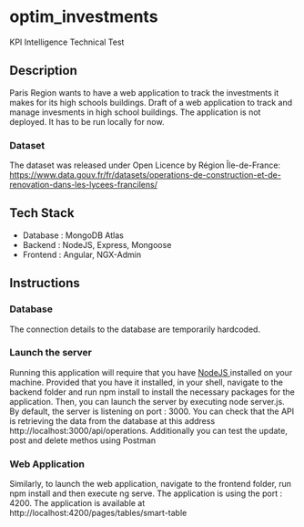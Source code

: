 # optim_investments
KPI Intelligence Technical Test

## Description

Paris Region wants to have a web application to track the investments it makes for its high schools buildings. 
Draft of a web application to track and manage invesments in high school buildings. 
The application is not deployed. It has to be run locally for now.

### Dataset
The dataset was released under Open Licence by Région Île-de-France: https://www.data.gouv.fr/fr/datasets/operations-de-construction-et-de-renovation-dans-les-lycees-francilens/

## Tech Stack

* Database : MongoDB Atlas
* Backend : NodeJS, Express, Mongoose
* Frontend : Angular, NGX-Admin

## Instructions

### Database

The connection details to the database are temporarily hardcoded.

### Launch the server

Running this application will require that you have <a href=https://nodejs.org/en/> NodeJS  </a> installed on your machine. 
Provided that you have it installed, in your shell, navigate to the backend folder and  run npm install to install the necessary packages for the application.
Then, you can launch the server by executing node server.js. By default, the server is listening on port : 3000.
You can check that the API is retrieving the data from the database at this address http://localhost:3000/api/operations. Additionally you can test the update, post and delete methos using Postman

### Web Application

Similarly, to launch the web application, navigate to the frontend folder, run npm install and then execute ng serve. The application is using the port : 4200.
The application is available at http://localhost:4200/pages/tables/smart-table




